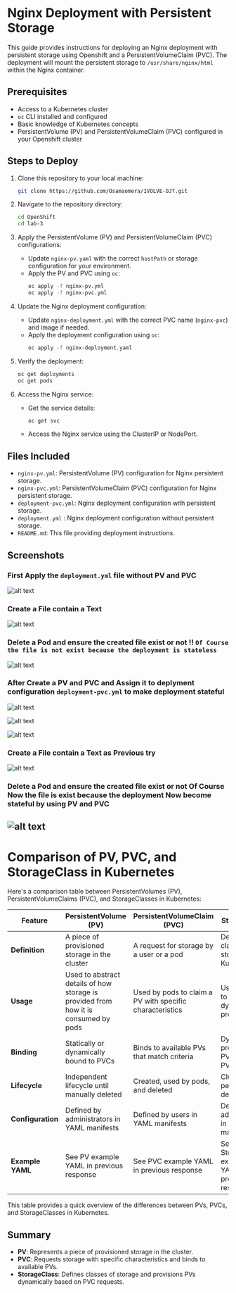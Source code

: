 # Nginx Deployment with Persistent Storage

This guide provides instructions for deploying an Nginx deployment with persistent storage using Openshift and a PersistentVolumeClaim (PVC). The deployment will mount the persistent storage to `/usr/share/nginx/html` within the Nginx container.

## Prerequisites

- Access to a Kubernetes cluster
- `oc` CLI installed and configured
- Basic knowledge of Kubernetes concepts
- PersistentVolume (PV) and PersistentVolumeClaim (PVC) configured in your Openshift cluster

## Steps to Deploy

1. Clone this repository to your local machine:
   ```sh
   git clone https://github.com/Osamaomera/IVOLVE-OJT.git
   ```

2. Navigate to the repository directory:
   ```sh
   cd OpenShift
   cd lab-3
   ```

3. Apply the PersistentVolume (PV) and PersistentVolumeClaim (PVC) configurations:
   - Update `nginx-pv.yaml` with the correct `hostPath` or storage configuration for your environment.
   - Apply the PV and PVC using `oc`:
     ```sh
     oc apply -f nginx-pv.yml
     oc apply -f nginx-pvc.yml
     ```

4. Update the Nginx deployment configuration:
   - Update `nginx-deployment.yml` with the correct PVC name (`nginx-pvc`) and image if needed.
   - Apply the deployment configuration using `oc`:
     ```sh
     oc apply -f nginx-deployment.yaml
     ```

5. Verify the deployment:
   ```sh
   oc get deployments
   oc get pods
   ```

6. Access the Nginx service:
   - Get the service details:
     ```sh
     oc get svc
     ```
   - Access the Nginx service using the ClusterIP or NodePort.

## Files Included

- `nginx-pv.yml`: PersistentVolume (PV) configuration for Nginx persistent storage.
- `nginx-pvc.yml`: PersistentVolumeClaim (PVC) configuration for Nginx persistent storage.
- `deployment-pvc.yml`: Nginx deployment configuration with persistent storage.
- `deployment.yml` : Nginx deployment configuration without persistent storage.
- `README.md`: This file providing deployment instructions.

## Screenshots

### First Apply the `deployment.yml` file without PV and PVC

![alt text](screenshots/apply.png)

### Create a File contain a Text

![alt text](screenshots/file1.png)

### Delete a Pod and ensure the created file exist or not !!  **`Of Course the file is not exist because the deployment is stateless`**

![alt text](screenshots/file2.png)

### After Create a PV and PVC and Assign it to deplyment configuration `deployment-pvc.yml` to make deployment stateful 

![alt text](screenshots/pv.png)

![alt text](screenshots/pvc.png)

![alt text](screenshots/pvc-deployment.png)

### Create a File contain a Text as Previous try

![alt text](screenshots/new-file1.png)

### Delete a Pod and ensure the created file exist or not **Of Course Now the file is exist because the deployment Now become stateful by using PV and PVC**

![alt text](screenshots/new-file2.png)
-------------------------------------------------------------------------------

# Comparison of PV, PVC, and StorageClass in Kubernetes


Here's a comparison table between PersistentVolumes (PV), PersistentVolumeClaims (PVC), and StorageClasses in Kubernetes:

   | Feature                | PersistentVolume (PV)      | PersistentVolumeClaim (PVC) | StorageClass            |
   |------------------------|----------------------------|------------------------------|-------------------------|
   | **Definition**         | A piece of provisioned storage in the cluster | A request for storage by a user or a pod | Defines classes of storage in Kubernetes |
   | **Usage**              | Used to abstract details of how storage is provided from how it is consumed by pods | Used by pods to claim a PV with specific characteristics | Used by PVCs to dynamically provision PVs |
   | **Binding**            | Statically or dynamically bound to PVCs | Binds to available PVs that match criteria | Dynamically provisions PVs based on PVC requests |
   | **Lifecycle**          | Independent lifecycle until manually deleted | Created, used by pods, and deleted | Cluster-wide, persists until deleted |
   | **Configuration**      | Defined by administrators in YAML manifests | Defined by users in YAML manifests | Defined by administrators in YAML manifests |
   | **Example YAML**       | See PV example YAML in previous response | See PVC example YAML in previous response | See StorageClass example YAML in previous response |

This table provides a quick overview of the differences between PVs, PVCs, and StorageClasses in Kubernetes.

## Summary

- **PV**: Represents a piece of provisioned storage in the cluster.
- **PVC**: Requests storage with specific characteristics and binds to available PVs.
- **StorageClass**: Defines classes of storage and provisions PVs dynamically based on PVC requests.
